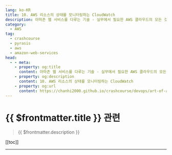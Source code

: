 ```yaml
---
lang: ko-KR
title: 10. AWS 리소스의 상태를 모니터링하는 CloudWatch
description: 아마존 웹 서비스를 다루는 기술 - 실무에서 필요한 AWS 클라우드의 모든 것! > 10. AWS 리소스의 상태를 모니터링하는 CloudWatch
category:
  - AWS
tag: 
  - crashcourse
  - pyrasis
  - aws 
  - amazon-web-services
head:
  - - meta:
    - property: og:title
      content: 아마존 웹 서비스를 다루는 기술 - 실무에서 필요한 AWS 클라우드의 모든 것! > 10. AWS 리소스의 상태를 모니터링하는 CloudWatch
    - property: og:description
      content: 10. AWS 리소스의 상태를 모니터링하는 CloudWatch
    - property: og:url
      content: https://chanhi2000.github.io/crashcourse/devops/art-of-aws/10.html
---
```


# {{ $frontmatter.title }} 관련

> {{ $frontmatter.description }}

[[toc]]

---

<TagLinks />